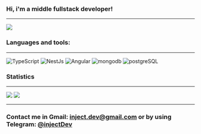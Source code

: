 ### Hi, i'm a middle fullstack developer!

<hr>

![](https://github-profile-summary-cards.vercel.app/api/cards/profile-details?username=injectDeveloper&theme=tokyonight)

### Languages and tools:

<hr>

![TypeScript](https://img.shields.io/badge/-TypeScript-1e1f2d?style=for-the-badge&logo=typescript)
![NestJs](https://img.shields.io/badge/-nestJS-1e1f2d?style=for-the-badge&logo=nestjs)
![Angular](https://img.shields.io/badge/-Angular-1e1f2d?style=for-the-badge&logo=Angular)
![mongodb](https://img.shields.io/badge/-mongodb-1e1f2d?style=for-the-badge&logo=mongodb)
![postgreSQL](https://img.shields.io/badge/-postgreSQL-1e1f2d?style=for-the-badge&logo=postgreSQL)

### Statistics

<hr>

![](http://github-profile-summary-cards.vercel.app/api/cards/repos-per-language?username=injectDeveloper&theme=tokyonight)
![](http://github-profile-summary-cards.vercel.app/api/cards/stats?username=injectDeveloper&theme=tokyonight)
<hr>

### Contact me in Gmail: inject.dev@gmail.com or by using Telegram: [@injectDev](https://t.me/injectDev)
